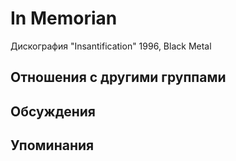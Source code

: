 # In Memorian

Дискография
"Insantification" 1996, Black Metal

## Отношения с другими группами


## Обсуждения


## Упоминания

